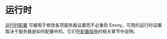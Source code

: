 # 运行时

[运行时配置](../configuration/runtime.md#config-runtime) 可被用于修改各项服务器设置而不必重启 Envoy。可用的运行时设置取决于服务器是如何配置中的。它们在[配置指导](../configuration/configuration.md#config)的相关章节中说明。